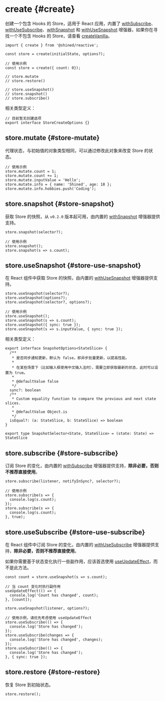 # create {#create}

创建一个包含 Hooks 的 Store，适用于 React 应用，内置了 [withSubscribe](/guide/enhancers/builtins/with-subscribe)、[withUseSubscribe](/guide/enhancers/builtins/with-use-subscribe)、[withSnapshot](/guide/enhancers/builtins/with-snapshot) 和 [withUseSnapshot](/guide/enhancers/builtins/with-use-snapshot) 增强器，如果你在寻找一个不包含 Hooks 的 Store，请查看 [createVanilla](/reference/basic/create-vanilla#create-vanilla)。

```tsx
import { create } from '@shined/reactive';

const store = create(initialState, options?);

// 使用示例
const store = create({ count: 0});

// store.mutate
// store.restore()

// store.useSnapshot()
// store.snapshot()
// store.subscribe()
```

相关类型定义：

```tsx
// 目前暂无创建选项
export interface StoreCreateOptions {}
```

## store.mutate {#store-mutate}

代理状态，与初始值的对象类型相同，可以通过修改此对象来改变 Store 的状态。

```tsx
// 使用示例
store.mutate.count = 1;
store.mutate.count += 1;
store.mutate.inputValue = 'Hello';
store.mutate.info = { name: 'Shined', age: 18 };
store.mutate.info.hobbies.push('Coding');
```

## store.snapshot {#store-snapshot}

获取 Store 的快照，从 `v0.2.0` 版本起可用，由内置的 [withSnapshot](/guide/enhancers/builtins/with-snapshot) 增强器提供支持。

```tsx
store.snapshot(selector?);

// 使用示例
store.snapshot();
store.snapshot(s => s.count);
```

## store.useSnapshot {#store-use-snapshot}

在 React 组件中获取 Store 的快照，由内置的 [withUseSnapshot](/guide/enhancers/builtins/with-use-snapshot) 增强器提供支持。


```tsx
store.useSnapshot(selector?);
store.useSnapshot(options?);
store.useSnapshot(selector?, options?);

// 使用示例
store.useSnapshot();
store.useSnapshot(s => s.count);
store.useSnapshot({ sync: true });
store.useSnapshot(s => s.inputValue, { sync: true });
```

相关类型定义：

```tsx
export interface SnapshotOptions<StateSlice> {
  /**
   * 是否同步通知更新，默认为 false，即异步批量更新，以提高性能。
   * 
   * 在某些场景下（比如输入框使用中文输入法时），需要立即获取最新的状态，此时可以设置为 true。
   * 
   * @defaultValue false
   */
  sync?: boolean
  /**
   * Custom equality function to compare the previous and next state slices.
   * 
   * @defaultValue Object.is
   */
  isEqual?: (a: StateSlice, b: StateSlice) => boolean
}

export type SnapshotSelector<State, StateSlice> = (state: State) => StateSlice
```

## store.subscribe {#store-subscribe}

订阅 Store 的变化，由内置的 [withSubscribe](/guide/enhancers/builtins/with-subscribe) 增强器提供支持，**除非必要，否则不推荐直接使用**。

```tsx
store.subscribe(listener, notifyInSync?, selector?);

// 使用示例
store.subscribe(s => {
  console.log(s.count);
});
store.subscribe(s => {
  console.log(s.count);
}, true);
```

## store.useSubscribe {#store-use-subscribe}

在 React 组件中订阅 Store 的变化，由内置的 [withUseSubscribe](/guide/enhancers/builtins/with-use-subscribe) 增强器提供支持，**除非必要，否则不推荐直接使用**。

如果你需要基于状态变化执行一些副作用，应该首选使用 [useUpdateEffect](http://sheinsight.github.io/react-use/reference/use-update-effect)，而不是此方法。

```tsx
const count = store.useSnapshot(s => s.count);

// 当 count 变化时执行副作用
useUpdateEffect(() => {
  console.log('Count has changed', count);
}, [count]);
```

```tsx
store.useSnapshot(listener, options?);

// 使用示例，请优先考虑使用 useUpdateEffect
store.useSubscribe(() => {
  console.log('Store has changed');
});
store.useSubscribe(changes => {
  console.log('Store has changed', changes);
});
store.useSubscribe(() => {
  console.log('Store has changed');
}, { sync: true });
```

## store.restore {#store-restore}

恢复 Store 到初始状态。

```tsx
store.restore();
```

